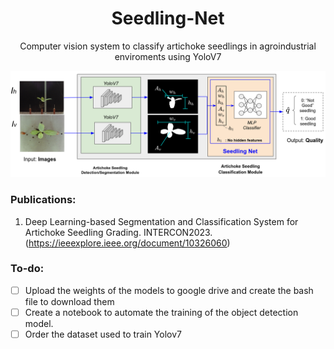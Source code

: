 <div align="center">
    <h1>Seedling-Net</h1>

  Computer vision system to classify artichoke seedlings in agroindustrial enviroments using YoloV7

  <p align="center">
    <a href="here_is_a_demo_video"><img alt="Seedling Net" src="gallery/pipeline.png"></a>
  </p>

</div>

<!-- 
## Installation & Testing:

### Installation

### Testing -->


### Publications:

1. Deep Learning-based Segmentation and Classification System for Artichoke Seedling Grading. INTERCON2023. (https://ieeexplore.ieee.org/document/10326060)


### To-do:

- [ ] Upload the weights of the models to google drive and create the bash file to download them
- [ ] Create a notebook to automate the training of the object detection model.
- [ ] Order the dataset used to train Yolov7 
